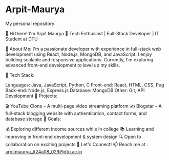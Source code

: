 # Arpit-Maurya
My personal repository

👋 Hi there! I'm Arpit Maurya
🚀 Tech Enthusiast | Full-Stack Developer | IT Student at DTU

🔹 About Me:
I'm a passionate developer with experience in full-stack web development using React, Node.js, MongoDB, and JavaScript. I enjoy building scalable and responsive applications. Currently, I'm exploring advanced front-end development to level up my skills.

🔹 Tech Stack:

Languages: Java, JavaScript, Python, C
Front-end: React, HTML, CSS, Pug
Back-end: Node.js, Express.js
Database: MongoDB
Other: Git, API Development
🔹 Projects:

🎬 YouTube Clone – A multi-page video streaming platform
✍️ Blogstar – A full-stack blogging website with authentication, contact forms, and database storage
🔹 Goals:

💰 Exploring different income sources while in college
📚 Learning and improving in front-end development & system design
🔍 Open to collaboration on exciting projects
🔹 Let's Connect!
📫 Reach me at : arpitmaurya_it24a08_029@dtu.ac.in
